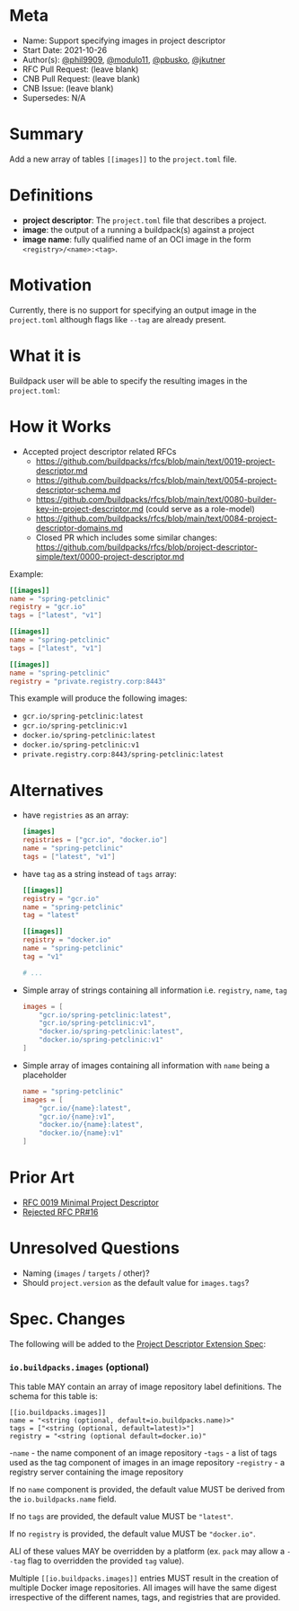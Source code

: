 # Meta
[meta]: #meta
- Name: Support specifying images in project descriptor
- Start Date: 2021-10-26
- Author(s): [@phil9909](https://github.com/phil9909), [@modulo11](https://github.com/modulo11), [@pbusko](https://github.com/pbusko), [@jkutner](https://github.com/jkutner)
- RFC Pull Request: (leave blank)
- CNB Pull Request: (leave blank)
- CNB Issue: (leave blank)
- Supersedes: N/A

# Summary
[summary]: #summary

Add a new array of tables `[[images]]` to the `project.toml` file.

# Definitions
[definitions]: #definitions

* **project descriptor**: The `project.toml` file that describes a project.
* **image**: the output of a running a buildpack(s) against a project
* **image name**: fully qualified name of an OCI image in the form `<registry>/<name>:<tag>`.

# Motivation
[motivation]: #motivation

Currently, there is no support for specifying an output image in the `project.toml` although flags like `--tag` are already present.

# What it is
[what-it-is]: #what-it-is

Buildpack user will be able to specify the resulting images in the `project.toml`:

# How it Works
[how-it-works]: #how-it-works

- Accepted project descriptor related RFCs
  - https://github.com/buildpacks/rfcs/blob/main/text/0019-project-descriptor.md
  - https://github.com/buildpacks/rfcs/blob/main/text/0054-project-descriptor-schema.md
  - https://github.com/buildpacks/rfcs/blob/main/text/0080-builder-key-in-project-descriptor.md (could serve as a role-model)
  - https://github.com/buildpacks/rfcs/blob/main/text/0084-project-descriptor-domains.md
  - Closed PR which includes some similar changes: https://github.com/buildpacks/rfcs/blob/project-descriptor-simple/text/0000-project-descriptor.md

Example:

```toml
[[images]]
name = "spring-petclinic"
registry = "gcr.io"
tags = ["latest", "v1"]

[[images]]
name = "spring-petclinic"
tags = ["latest", "v1"]

[[images]]
name = "spring-petclinic"
registry = "private.registry.corp:8443"
```

This example will produce the following images:

- `gcr.io/spring-petclinic:latest`
- `gcr.io/spring-petclinic:v1`
- `docker.io/spring-petclinic:latest`
- `docker.io/spring-petclinic:v1`
- `private.registry.corp:8443/spring-petclinic:latest`

# Alternatives
[alternatives]: #alternatives

- have `registries` as an array:

  ```toml
  [images]
  registries = ["gcr.io", "docker.io"]
  name = "spring-petclinic"
  tags = ["latest", "v1"]
  ```

- have `tag` as a string instead of `tags` array:

  ```toml
  [[images]]
  registry = "gcr.io"
  name = "spring-petclinic"
  tag = "latest"

  [[images]]
  registry = "docker.io"
  name = "spring-petclinic"
  tag = "v1"

  # ...
  ```

- Simple array of strings containing all information i.e. `registry`, `name`, `tag`

  ```toml
  images = [
      "gcr.io/spring-petclinic:latest",
      "gcr.io/spring-petclinic:v1",
      "docker.io/spring-petclinic:latest",
      "docker.io/spring-petclinic:v1"
  ]
  ```

- Simple array of images containing all information with `name` being a placeholder

  ```toml
  name = "spring-petclinic"
  images = [
      "gcr.io/{name}:latest",
      "gcr.io/{name}:v1",
      "docker.io/{name}:latest",
      "docker.io/{name}:v1"
  ]
  ```

# Prior Art
[prior-art]: #prior-art

- [RFC 0019 Minimal Project Descriptor](./0019-project-descriptor.md)
- [Rejected RFC PR#16](https://github.com/buildpacks/rfcs/pull/16)

# Unresolved Questions
[unresolved-questions]: #unresolved-questions

- Naming (`images` / `targets` / other)?
- Should `project.version` as the default value for `images.tags`?

# Spec. Changes
[spec-changes]: #spec-changes

The following will be added to the [Project Descriptor Extension Spec](https://github.com/buildpacks/spec/blob/extensions/project-descriptor%2F0.2/extensions/project-descriptor.md):

### `io.buildpacks.images` (optional)

This table MAY contain an array of image repository label definitions. The schema for this table is:

```
[[io.buildpacks.images]]
name = "<string (optional, default=io.buildpacks.name)>"
tags = ["<string (optional, default=latest)>"]
registry = "<string (optional default=docker.io)"
```

-`name` - the name component of an image repository
-`tags` - a list of tags used as the tag component of images in an image repository
-`registry` - a registry server containing the image repository

If no `name` component is provided, the default value MUST be derived from the `io.buildpacks.name` field.

If no `tags` are provided, the default value MUST be `"latest"`.

If no `registry` is provided, the default value MUST be `"docker.io"`.

ALl of these values MAY be overridden by a platform (ex. `pack` may allow a `--tag` flag to overridden the provided `tag` value).

Multiple `[[io.buildpacks.images]]` entries MUST result in the creation of multiple Docker image repositories. All images will have the same digest irrespective of the different names, tags, and registries that are provided.
